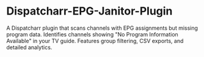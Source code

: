 # Dispatcharr-EPG-Janitor-Plugin
A Dispatcharr plugin that scans channels with EPG assignments but missing program data. Identifies channels showing "No Program Information Available" in your TV guide. Features group filtering, CSV exports, and detailed analytics.
